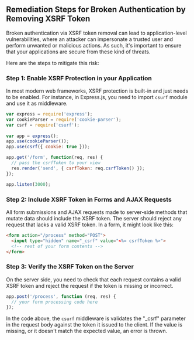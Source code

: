 

## Remediation Steps for Broken Authentication by Removing XSRF Token

Broken authentication via XSRF token removal can lead to application-level vulnerabilities, where an attacker can impersonate a trusted user and perform unwanted or malicious actions. As such, it's important to ensure that your applications are secure from these kind of threats.

Here are the steps to mitigate this risk:

### Step 1: Enable XSRF Protection in your Application
In most modern web frameworks, XSRF protection is built-in and just needs to be enabled. For instance, in Express.js, you need to import `csurf` module and use it as middleware.
```js
var express = require('express');
var cookieParser = require('cookie-parser');
var csrf = require('csurf');
 
var app = express();
app.use(cookieParser());
app.use(csrf({ cookie: true }));

app.get('/form', function(req, res) {
  // pass the csrfToken to your view
  res.render('send', { csrfToken: req.csrfToken() });
});

app.listen(3000);
```
### Step 2: Include XSRF Token in Forms and AJAX Requests
All form submissions and AJAX requests made to server-side methods that mutate data should include the XSRF token. The server should reject any request that lacks a valid XSRF token. In a form, it might look like this:
```html
<form action="/process" method="POST">
  <input type="hidden" name="_csrf" value="<%= csrfToken %>">
  <!-- rest of your form contents -->
</form>
```
### Step 3: Verify the XSRF Token on the Server
On the server side, you need to check that each request contains a valid XSRF token and reject the request if the token is missing or incorrect.
```js
app.post('/process', function (req, res) {
  // your form processing code here
});
```
In the code above, the `csurf` middleware is validates the "_csrf" parameter in the request body against the token it issued to the client. If the value is missing, or it doesn't match the expected value, an error is thrown.